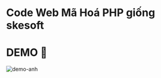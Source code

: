 # Code Web Mã Hoá PHP giống skesoft

# DEMO 🚀

<img src="https://i.imgur.com/bFwaHCm.png" alt="demo-anh">


